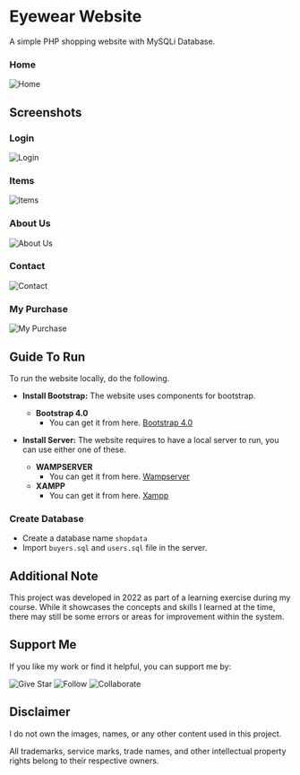 # Eyewear Website
A simple PHP shopping website with MySQLi Database.
### Home
![Home](https://github.com/user-attachments/assets/8031b45a-2b36-48bf-8b09-397ce4c68a7c)

## Screenshots
### Login
![Login](https://github.com/user-attachments/assets/0f9bcb21-e2d6-48b6-91bd-3a6d4ba265e0)
### Items
![Items](https://github.com/user-attachments/assets/821255b3-aeec-469a-a6ea-aadd88f63dc9)
### About Us
![About Us](https://github.com/user-attachments/assets/56d2b3f7-b06a-4208-8245-57cd2a90c453)
### Contact
![Contact](https://github.com/user-attachments/assets/dbfd3c71-1d5e-472f-b52d-5ac526607c73)
### My Purchase
![My Purchase](https://github.com/user-attachments/assets/98eba187-c7f0-4313-8d55-586c73d24420)

## Guide To Run
To run the website locally, do the following.

- **Install Bootstrap:** The website uses components for bootstrap.
  - **Bootstrap 4.0**
    - You can get it from here. [Bootstrap 4.0](https://getbootstrap.com/docs/4.0/getting-started/download/)
   
- **Install Server:** The website requires to have a local server to run, you can use either one of these.
  - **WAMPSERVER**
    - You can get it from here. [Wampserver](https://sourceforge.net/projects/wampserver/)
  - **XAMPP**
    - You can get it from here. [Xampp](https://www.apachefriends.org/)
   

### Create Database
- Create a database name `shopdata`
- Import `buyers.sql` and `users.sql` file in the server.

## Additional Note  
This project was developed in 2022 as part of a learning exercise during my course. While it showcases the concepts and skills I learned at the time, there may still be some errors or areas for improvement within the system. 

## Support Me
If you like my work or find it helpful, you can support me by:

![Give Star](https://img.shields.io/badge/Give%20⭐️-F7DF1E?style=for-the-badge&logo=github&logoColor=black)
![Follow](https://img.shields.io/badge/Follow-1DA1F2?style=for-the-badge&logo=twitter&logoColor=white)
![Collaborate](https://img.shields.io/badge/Collaborate-6CC24A?style=for-the-badge&logo=githubactions&logoColor=white)

## Disclaimer  
I do not own the images, names, or any other content used in this project.  

All trademarks, service marks, trade names, and other intellectual property rights belong to their respective owners.  
